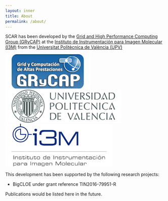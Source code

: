 ```yaml
---
layout: inner
title: About
permalink: /about/
---
```



SCAR has been developed by the [Grid and High Performance Computing Group (GRyCAP)](http://www.grycap.upv.es) at 
the [Instituto de Instrumentación para Imagen Molecular (I3M)](http://www.i3m.upv.es) from the [Universitat Politècnica de València (UPV)](http://www.upv.es)

![GRyCAP Logo](/images/grycap.png)
![UPV Logo](/images/upv.png)
![I3M Logo](/images/i3m.png)

This development has been supported by the following research projects:

* BigCLOE under grant reference TIN2016-79951-R

Publications would be listed here in the future.
